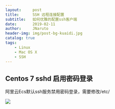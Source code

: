 ```yaml
---
layout:     post
title:      SSH 远程连接配置
subtitle:   如何优雅的配置ssh客户端
date:       2019-02-11
author:     JNaruto
header-img: img/post-bg-kuaidi.jpg
catalog: true
tags:
    - Linux
    - Mac OS X
    - SSH
---
```


## Centos 7 sshd 启用密码登录

  阿里云Ecs默认ssh服务禁用密码登录，需要修改/etc/

![](https://jnaruto.github.io/docs/images/2019/2019-02-11_13-04-58.png?raw=true)
